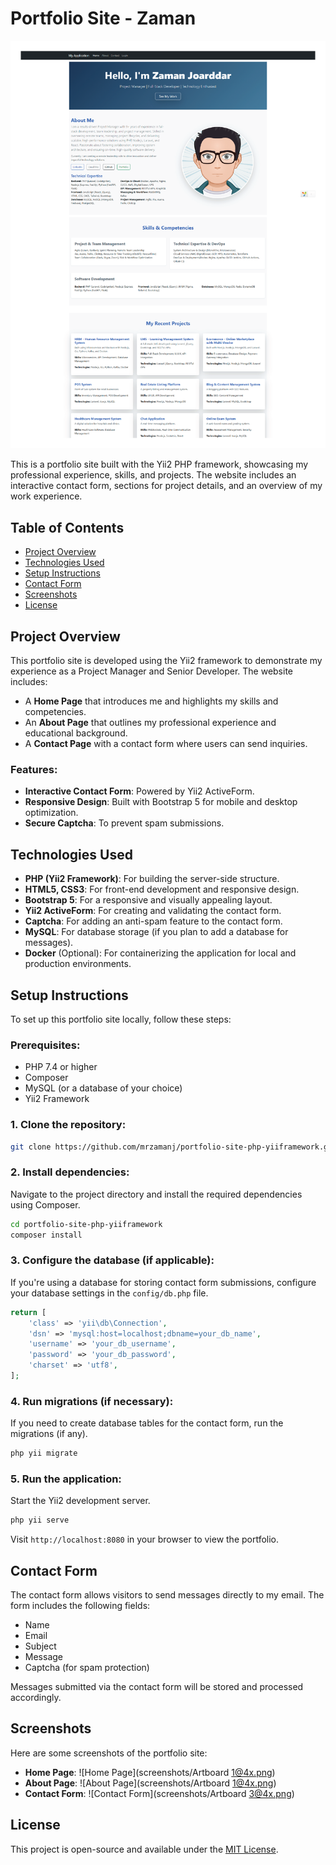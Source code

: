 # Portfolio Site - Zaman

<img src="./Artboard 1@4x.png">

This is a portfolio site built with the Yii2 PHP framework, showcasing my professional experience, skills, and projects. The website includes an interactive contact form, sections for project details, and an overview of my work experience.

## Table of Contents

- [Project Overview](#project-overview)
- [Technologies Used](#technologies-used)
- [Setup Instructions](#setup-instructions)
- [Contact Form](#contact-form)
- [Screenshots](#screenshots)
- [License](#license)

## Project Overview

This portfolio site is developed using the Yii2 framework to demonstrate my experience as a Project Manager and Senior Developer. The website includes:
- A **Home Page** that introduces me and highlights my skills and competencies.
- An **About Page** that outlines my professional experience and educational background.
- A **Contact Page** with a contact form where users can send inquiries.
  
### Features:
- **Interactive Contact Form**: Powered by Yii2 ActiveForm.
- **Responsive Design**: Built with Bootstrap 5 for mobile and desktop optimization.
- **Secure Captcha**: To prevent spam submissions.
  
## Technologies Used

- **PHP (Yii2 Framework)**: For building the server-side structure.
- **HTML5, CSS3**: For front-end development and responsive design.
- **Bootstrap 5**: For a responsive and visually appealing layout.
- **Yii2 ActiveForm**: For creating and validating the contact form.
- **Captcha**: For adding an anti-spam feature to the contact form.
- **MySQL**: For database storage (if you plan to add a database for messages).
- **Docker** (Optional): For containerizing the application for local and production environments.

## Setup Instructions

To set up this portfolio site locally, follow these steps:

### Prerequisites:
- PHP 7.4 or higher
- Composer
- MySQL (or a database of your choice)
- Yii2 Framework

### 1. Clone the repository:
```bash
git clone https://github.com/mrzamanj/portfolio-site-php-yiiframework.git
```

### 2. Install dependencies:
Navigate to the project directory and install the required dependencies using Composer.

```bash
cd portfolio-site-php-yiiframework
composer install
```

### 3. Configure the database (if applicable):
If you're using a database for storing contact form submissions, configure your database settings in the `config/db.php` file.

```php
return [
    'class' => 'yii\db\Connection',
    'dsn' => 'mysql:host=localhost;dbname=your_db_name',
    'username' => 'your_db_username',
    'password' => 'your_db_password',
    'charset' => 'utf8',
];
```

### 4. Run migrations (if necessary):
If you need to create database tables for the contact form, run the migrations (if any).

```bash
php yii migrate
```

### 5. Run the application:
Start the Yii2 development server.

```bash
php yii serve
```

Visit `http://localhost:8080` in your browser to view the portfolio.

## Contact Form

The contact form allows visitors to send messages directly to my email. The form includes the following fields:
- Name
- Email
- Subject
- Message
- Captcha (for spam protection)

Messages submitted via the contact form will be stored and processed accordingly.

## Screenshots

Here are some screenshots of the portfolio site:

- **Home Page**: ![Home Page](screenshots/Artboard 1@4x.png)
- **About Page**: ![About Page](screenshots/Artboard 1@4x.png)
- **Contact Form**: ![Contact Form](screenshots/Artboard 3@4x.png)

## License

This project is open-source and available under the [MIT License](LICENSE). 